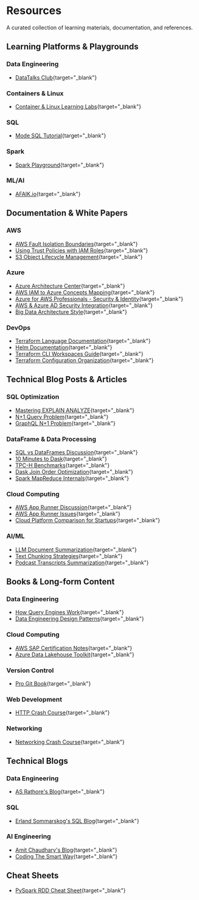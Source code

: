 # Resources

A curated collection of learning materials, documentation, and references.

## Learning Platforms & Playgrounds

### Data Engineering
- [DataTalks Club](https://datatalks.club/){target="_blank"}

### Containers & Linux
- [Container & Linux Learning Labs](https://labs.iximiuz.com/){target="_blank"}

### SQL
- [Mode SQL Tutorial](https://mode.com/sql-tutorial/sql-in-mode){target="_blank"}

### Spark
- [Spark Playground](https://www.sparkplayground.com/){target="_blank"}

### ML/AI
- [AFAIK.io](https://afaik.io/){target="_blank"}

## Documentation & White Papers

### AWS
- [AWS Fault Isolation Boundaries](https://docs.aws.amazon.com/pdfs/whitepapers/latest/aws-fault-isolation-boundaries/aws-fault-isolation-boundaries.pdf#partitions){target="_blank"}
- [Using Trust Policies with IAM Roles](https://aws.amazon.com/blogs/security/how-to-use-trust-policies-with-iam-roles/){target="_blank"}
- [S3 Object Lifecycle Management](https://docs.aws.amazon.com/AmazonS3/latest/userguide/object-lifecycle-mgmt.html){target="_blank"}

### Azure
- [Azure Architecture Center](https://learn.microsoft.com/en-us/azure/architecture/){target="_blank"}
- [AWS IAM to Azure Concepts Mapping](https://techcommunity.microsoft.com/blog/fasttrackforazureblog/mapping-aws-iam-concepts-to-similar-ones-in-azure/3612216){target="_blank"}
- [Azure for AWS Professionals - Security & Identity](https://learn.microsoft.com/en-us/azure/architecture/aws-professional/security-identity){target="_blank"}
- [AWS & Azure AD Security Integration](https://learn.microsoft.com/en-us/azure/architecture/reference-architectures/aws/aws-azure-ad-security){target="_blank"}
- [Big Data Architecture Style](https://learn.microsoft.com/en-us/azure/architecture/guide/architecture-styles/big-data){target="_blank"}

### DevOps
- [Terraform Language Documentation](https://developer.hashicorp.com/terraform/language){target="_blank"}
- [Helm Documentation](https://helm.sh/docs/intro/using_helm/){target="_blank"}
- [Terraform CLI Workspaces Guide](https://corey-regan.ca/blog/posts/2024/terraform_cli_multiple_workspaces_one_tfvars){target="_blank"}
- [Terraform Configuration Organization](https://developer.hashicorp.com/terraform/tutorials/modules/organize-configuration){target="_blank"}

## Technical Blog Posts & Articles

### SQL Optimization
- [Mastering EXPLAIN ANALYZE](https://blog.devgenius.io/mastering-explain-analyze-become-a-db-query-optimization-pro-cf1e52bcb92e){target="_blank"}
- [N+1 Query Problem](https://planetscale.com/blog/what-is-n-1-query-problem-and-how-to-solve-it){target="_blank"}
- [GraphQL N+1 Problem](https://dineshpandiyan.com/blog/graphql-n+1/){target="_blank"}

### DataFrame & Data Processing
- [SQL vs DataFrames Discussion](https://news.ycombinator.com/item?id=34578324){target="_blank"}
- [10 Minutes to Dask](https://docs.dask.org/en/stable/10-minutes-to-dask.html){target="_blank"}
- [TPC-H Benchmarks](https://docs.coiled.io/blog/tpch.html){target="_blank"}
- [Dask Join Order Optimization](https://github.com/dask/dask-expr/issues/1065){target="_blank"}
- [Spark MapReduce Internals](https://stackoverflow.com/questions/54501612/does-spark-internally-use-map-reduce){target="_blank"}

### Cloud Computing
- [AWS App Runner Discussion](https://www.reddit.com/r/aws/comments/1eseqlh/aws_app_runner_is_garbage/){target="_blank"}
- [AWS App Runner Issues](https://github.com/aws/apprunner-roadmap/issues/110){target="_blank"}
- [Cloud Platform Comparison for Startups](https://itnext.io/aws-vs-azure-vs-google-cloud-for-saas-startups-part-1-ce2f1b9aa78b){target="_blank"}

### AI/ML
- [LLM Document Summarization](https://dev.to/rogiia/how-to-use-llms-summarize-long-documents-4ee1){target="_blank"}
- [Text Chunking Strategies](https://www.pinecone.io/learn/chunking-strategies/){target="_blank"}
- [Podcast Transcripts Summarization](https://towardsdatascience.com/summarize-podcast-transcripts-and-long-texts-better-with-nlp-and-ai-e04c89d3b2cb/){target="_blank"}

## Books & Long-form Content

### Data Engineering
- [How Query Engines Work](https://howqueryengineswork.com/){target="_blank"}
- [Data Engineering Design Patterns](https://www.google.com/books/edition/Data_Engineering_Design_Patterns/MjFWEQAAQBAJ){target="_blank"}

### Cloud Computing
- [AWS SAP Certification Notes](https://adavoudi.info/aws-sap/){target="_blank"}
- [Azure Data Lakehouse Toolkit](https://www.amazon.com/Azure-Data-Lakehouse-Toolkit-Lakehouses/dp/1484282329){target="_blank"}

### Version Control
- [Pro Git Book](https://git-scm.com/book/en/v2){target="_blank"}

### Web Development
- [HTTP Crash Course](https://fasterthanli.me/articles/the-http-crash-course-nobody-asked-for){target="_blank"}

### Networking
- [Networking Crash Course](https://infracourse.cloud/lectures/2024-01-10-networking-crash-course.pdf){target="_blank"}

## Technical Blogs

### Data Engineering
- [AS Rathore's Blog](https://asrathore08.medium.com/){target="_blank"}

### SQL
- [Erland Sommarskog's SQL Blog](https://www.sommarskog.se/#largeones){target="_blank"}

### AI Engineering
- [Amit Chaudhary's Blog](https://amitness.com/){target="_blank"}
- [Coding The Smart Way](https://codingthesmartway.com/){target="_blank"}

## Cheat Sheets
- [PySpark RDD Cheat Sheet](https://stanford.edu/~rezab/dao/notes/L11/spark_cheat_sheet.pdf){target="_blank"}
